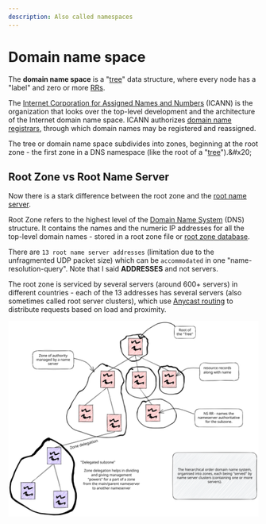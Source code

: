 ```yaml
---
description: Also called namespaces
---
```


# Domain name space

The **domain name space** is a "[tree](https://en.wikipedia.org/wiki/Tree\_\(data\_structure\))" data structure, where every node has a "label" and zero or more [RRs](dns-resource-records.md).&#x20;

The [Internet Corporation for Assigned Names and Numbers](https://en.wikipedia.org/wiki/Internet\_Corporation\_for\_Assigned\_Names\_and\_Numbers) (ICANN) is the organization that looks over the top-level development and the architecture of the Internet domain name space.  ICANN authorizes [domain name registrars](https://en.wikipedia.org/wiki/Domain\_name\_registrar), through which domain names may be registered and reassigned.

The tree or domain name space subdivides into zones, beginning at the root zone - the first zone in a DNS namespace (like the root of a "[tree](https://en.wikipedia.org/wiki/Tree\_\(data\_structure\))").&#x20;

## Root Zone vs Root Name Server

Now there is a stark difference between the root zone and the [root name server](../../readme/dns-for-dummies/types-of-dns-servers/dns-root-server.md).&#x20;

Root Zone refers to the highest level of the [Domain Name System](https://icannwiki.org/DNS) (DNS) structure. It contains the names and the numeric IP addresses for all the top-level domain names - stored in a root zone file or [root zone database](https://www.iana.org/domains/root/db).

There are `13 root name server addresses` (limitation due to the unfragmented UDP packet size) which can be `accommodated` in one "name-resolution-query". Note that I said **ADDRESSES** and not servers.&#x20;

The root zone is serviced by several servers (around 600+ servers) in different countries - each of the 13 addresses has several servers (also sometimes called root server clusters), which use [Anycast routing](../addressing-methods/anycast-addressing.md) to distribute requests based on load and proximity.&#x20;

<img src="../../../.gitbook/assets/file.excalidraw.svg" alt="" class="gitbook-drawing">

